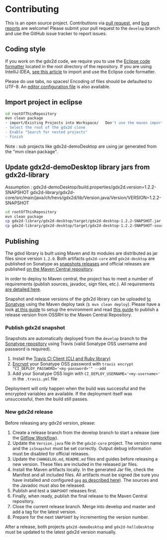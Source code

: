 # Contributing

This is an open source project. Contributions via [pull request](https://github.com/hevs-isi/gdx2d/pulls), and [bug reports](https://github.com/hevs-isi/gdx2d/issues) are welcome! Please submit your pull request to the `develop` branch and use the GitHub issue tracker to report issues.

## Coding style

If you work on the gdx2d code, we require you to use the [Eclipse code formatter](https://github.com/hevs-isi/gdx2d/blob/master/gdx2d-formatter.xml) located in the root directory of the repository.
If you are using IntelliJ IDEA, [see this article](http://blog.jetbrains.com/idea/2014/01/intellij-idea-13-importing-code-formatter-settings-from-eclipse/) to import and use the Eclipse code formatter.

Please do use tabs, no spaces! Encoding of files should be defaulted to UTF-8. An [editor configuration file](https://github.com/hevs-isi/gdx2d/blob/master/.editorconfig) is also available.

## Import project in eclipse

```sh
cd rootOfThisRepository
mvn clean package
- import/Existing Projects into Workspace/   Don't use the maven import.
- Select the root of the gdx2d clone
- Enable "Search for nested projects"
- Finish
```

Note : sub projects like gdx2d-demoDesktop are using jar generated from the "mvn clean package".


## Update gdx2d-demoDesktop library jars from gdx2d-library

Assumption : 
gdx2d-demoDesktop/build.properties/gdx2d.version=1.2.2-SNAPSHOT 
gdx2d-library/gdx2d-core/src/main/java/ch/hevs/gdx2d/lib/Version.java/Version/VERSION=1.2.2-SNAPSHOT

```sh
cd rootOfThisRepository
mvn clean package
cp gdx2d-library/gdx2d-desktop/target/gdx2d-desktop-1.2.2-SNAPSHOT.jar gdx2d-demoDesktop/libs/gdx2d-desktop-1.2.2-SNAPSHOT.jar
cp gdx2d-library/gdx2d-desktop/target/gdx2d-desktop-1.2.2-SNAPSHOT-sources.jar gdx2d-demoDesktop/libs/gdx2d-desktop-1.2.2-SNAPSHOT-sources.jar
```


## Publishing

The gdxd library is built using Maven and its modules are distributed as jar files since version `1.2.0`. Both artifacts `gdx2d-core` and `gdx2d-desktop` are published on Sonatype as [snapshots releases](https://oss.sonatype.org/content/repositories/snapshots/ch/hevs/gdx2d/) and official releases are published [on the Maven Central repository](http://search.maven.org/#search%7Cga%7C1%7Cch.hevs.gdx2d).

In order to deploy to Maven central, the project has to meet a number of requirements (publish sources, javadoc, sign files, etc.). All requirements [are detailed here](http://central.sonatype.org/pages/requirements.html).

Snapshot and release versions of the gdx2d library can be uploaded [to Sonatype](https://oss.sonatype.org/#nexus-search;quick~ch.hevs) using the Maven deploy task (`$ mvn clean deploy`). Please have a look [at this guide](http://central.sonatype.org/pages/apache-maven.html) to setup the environment and read [this guide](http://central.sonatype.org/pages/releasing-the-deployment.html) to publish a release version from OSSRH to the Maven Central Repository.

### Publish gdx2d snapshot

Snapshots are automatically deployed from the `develop` branch to the [Sonatype repository](https://oss.sonatype.org/content/repositories/snapshots/ch/hevs/gdx2d/) using Travis (valid Sonatype OSS username and password is required).

1. Install the [Travis CI Client (CLI and Ruby library)](https://github.com/travis-ci/travis.rb)
2. [Encrypt](https://docs.travis-ci.com/user/encryption-keys/) your Sonatype OSS password with `travis encrypt "CI_DEPLOY_PASSWORD='<my-password>'" --add`
3. Add your Sonatype OSS login with `CI_DEPLOY_USERNAME='<my-username>'` in the `.travis.yml` file

Deployment will only happen when the build was successful and the encrypted variables are available. If the deployment itself was unsuccessful, then the build still passes.

### New gdx2d release

Before releasing any gdx2d version, please:

1. Create a release branch from the develop branch to start a release (see the [Gitflow Workflow](https://www.atlassian.com/git/tutorials/comparing-workflows/feature-branch-workflow)).
2. Update the `Version.java` file in the `gdx2d-core` project. The version name and the `isSnapshot` must be set correctly. Output debug information must be disabled for official releases.
3. Update the `CHANGELOG.md`, `README.md` files and guides before releasing a new version. These files are included in the released jar files.
4. Install the Maven artifacts locally. In the generated Jar file, check the Manifest and all included files. All artifacts must be signed (be sure you have installed and configured `gpg` [as described here](http://central.sonatype.org/pages/working-with-pgp-signatures.html)). The sources and the Javadoc must also be released.
5. Publish and test a `SNAPSHOT` releases first.
6. Finally, when ready, publish the final release to the Maven Central repository.
7. Close the current release branch. Merge into develop and master and add a tag for the latest version.
8. Prepare for the next `SNAPSHOT` by incrementing the version number.

After a release, both projects `gdx2d-demoDesktop` and `gdx2d-helloDesktop` must be updated to the latest gdx2d version manually.
